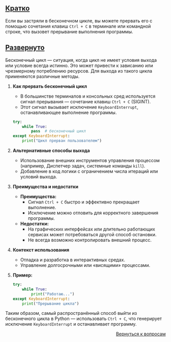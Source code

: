 ## **<u>Кратко</u>**

Если вы застряли в бесконечном цикле, вы можете прервать его с помощью сочетания клавиш `Ctrl + C` в терминале или
командной строке, что вызовет прерывание выполнения программы.

## <u>Развернуто</u>

Бесконечный цикл — ситуация, когда цикл не имеет условия выхода или условие всегда истинно. Это может привести к
зависанию или чрезмерному потреблению ресурсов. Для выхода из такого цикла применяются различные методы.

1. **Как прервать бесконечный цикл**
    - В большинстве терминалов и консольных сред используется сигнал прерывания — сочетание клавиш `Ctrl + C` (SIGINT).
    - Этот сигнал вызывает исключение `KeyboardInterrupt`, останавливающее выполнение программы.
    ```python
    try:
        while True:
            pass  # бесконечный цикл
    except KeyboardInterrupt:
        print("Цикл прерван пользователем")
    ```

2. **Альтернативные способы выхода**
    - Использование внешних инструментов управления процессом (например, Диспетчер задач, системные команды `kill`).
    - Добавление в код логики с ограничением числа итераций или условий выхода.

3. **Преимущества и недостатки**
    - **Преимущества:**
        - Сигнал `Ctrl + C` быстро и эффективно прекращает выполнение.
        - Исключение можно отловить для корректного завершения программы.
    - **Недостатки:**
        - На графических интерфейсах или длительно работающих сервисах может потребоваться другой способ остановки.
        - Не всегда возможно контролировать внешний процесс.

4. **Контекст использования**
    - Отладка и разработка в интерактивных средах.
    - Управление долгосрочными или «висящими» процессами.

5. **Пример:**
    ```python
    try:
        while True:
            print("Работаю...")
    except KeyboardInterrupt:
        print("Прерывание цикла")
    ```

Таким образом, самый распространённый способ выйти из бесконечного цикла в Python — использовать `Ctrl + C`, что
генерирует исключение `KeyboardInterrupt` и останавливает программу.

<div align="right">

[Вернуться к вопросам](../Вопросы.md)

</div>
